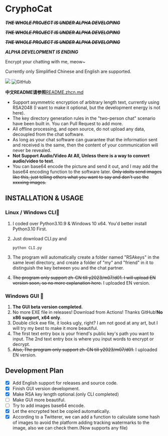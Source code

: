 # CryphoCat
~~***THE WHOLE PROJECT IS UNDER ALPHA DEVELOPING***~~

~~***THE WHOLE PROJECT IS UNDER ALPHA DEVELOPING***~~

~~***THE WHOLE PROJECT IS UNDER ALPHA DEVELOPING***~~

***ALPHA DEVELOPMENT IS ENDING***

Encrypt your chatting with me, meow~

Currently only Simplified Chinese and English are supported.

![](https://img.shields.io/badge/python-v3.10-blue)
![GitHub](https://img.shields.io/github/license/caikun233/CryphoCat)

**中文README请参照**[README.zhcn.md](https://github.com/caikun233/CryphoCat/blob/main/README.zhcn.md)

* Support asymmetric encryption of arbitrary length text, currently using RSA2048 (I want to make it optional, but the development energy is not here).
* The key directory generation rules in the "two-person chat" scenario have been built in. You can Pull Request to add more.
* All offline processing, and open source, do not upload any data, decoupled from the chat software.
* As long as your chat software can guarantee that the information sent and received is the same, then the content of your communication will never be revealed.
* **Not Support Audio/Video At All, Unless there is a way to convert audio/video to text**.
* You can base64 encode the picture and send it out, and I may add the base64 encoding function to the software later. ~~Only idoits send images like this, just telling others what you want to say and don't use the xxxxing images.~~

## INSTALLATION & USAGE

### Linux / Windows CLI🔨

 1. I coded over Python3.10.9 & Windows 10 x64. You'd better install Python3.10 First.

 2. Just download CLI.py and 

    ```
    python CLI.py
    ```

 3. The program will automatically create a folder named "RSAkeys" in the same level directory, and create a folder of "my" and "friend" in it to distinguish the key between you and the chat partner.

 4. ~~The program only support zh-CN till y2023/m07/d01. I will upload EN version soon, so no more explanation here.~~ I uploaded EN version.

###  Windows GUI 🔨

1. **The GUI beta version completed.** 
2. No more EXE file in releases! Download from Actions! Thanks GitHub!**No x86 support, x64 only**.
3. Double click exe file, it looks ugly, right? I am not good at any art, but I will try my best to make it more beautiful.
4. The first text entry box is your friend's public key's path you want to input. The 2nd text entry box is where you input words to encrypt or decrypt.
5. ~~Also, The program only support zh-CN till y2023/m07/d01.~~ I uploaded EN version.

## Development Plan

- [x] Add English support for releases and source code.
- [x] Finish GUI version development.
- [x] Make RSA key length optional.(only CLI completed)
- [ ] Make GUI more beautiful.
- [ ] Try to add images base64 encode.
- [x] Let the encrypted text be copied automatically.
- [x] According to a Twitterer, we can add a function to calculate some hash of images to avoid the platform adding tracking watermarks to the image, also we can check them.(Now supports any file)
